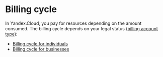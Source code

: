 # Billing cycle

In Yandex.Cloud, you pay for resources depending on the amount consumed. The billing cycle depends on your legal status ([billing account type](../concepts/billing-account.md#ba-types)):

- [Billing cycle for individuals](billing-cycle-individual.md)
- [Billing cycle for businesses](billing-cycle-business.md)

